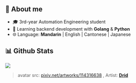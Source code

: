 ## 👸 About me

- 🎓 3rd-year Automation Engineering student
- 🌱 Learning backend development with **Golang** & **Python**
- 🌐 Language: **Mandarin** | English | Cantonese | Japanese

<h2>📊 Github Stats</h2>

![](https://github-readme-stats.vercel.app/api?username=teriyakisushi&show_icons=true&theme=radical)

> avatar src: [pixiv.net/artworks/114316638](https://www.pixiv.net/artworks/114316638) , Artist: [**Drid**](https://www.pixiv.net/users/44142028)
